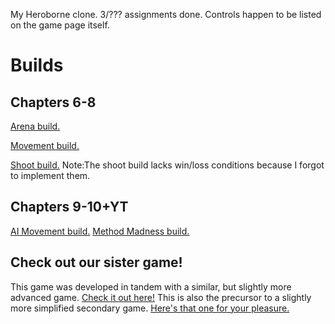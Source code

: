 My Heroborne clone. 3/??? assignments done.
Controls happen to be listed on the game page itself.

# Builds
## Chapters 6-8
[Arena build.](http://pokeman2003.github.io/Unity-Project-4/arenabuild/index.html)

[Movement build.](http://pokeman2003.github.io/Unity-Project-4/movementbuild/index.html)

[Shoot build.](http://pokeman2003.github.io/Unity-Project-4/shootbuild/index.html)
 Note:The shoot build lacks win/loss conditions because I forgot to implement them.
## Chapters 9-10+YT
[AI Movement build.](https://pokeman2003.github.io/Unity-Project-4/movebuild/index.html)
[Method Madness build.](https://pokeman2003.github.io/Unity-Project-4/methodbuild/index.html)

## Check out our sister game!
This game was developed in tandem with a similar, but slightly more advanced game. [Check it out here!](https://github.com/Pokeman2003/Unity-Project-5) This is also the precursor to a slightly more simplified secondary game. [Here's that one for your pleasure.](https://github.com/Pokeman2003/Unity-Project-6)